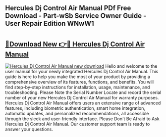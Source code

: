 ## Hercules Dj Control Air Manual PDf Free Download - Part-wSb Service Owner Guide - User Repair Edition WNwW1

# <h2><a href="http://cf13204.oget.top/?id=Hercules+Dj+Control+Air+Manual">🔗Download New 👉🔴 Hercules Dj Control Air Manual</a></h2>

[![Hercules Dj Control Air Manual new download](https://i.imgur.com/5g1atiW.png)](http://cf13204.oget.top/?id=Hercules+Dj+Control+Air+Manual)
Hello and welcome to the user manual for your newly integrated Hercules Dj Control Air Manual. This guide is here to help you make the most of your product by providing a comprehensive overview of its features, functions, and benefits. You will find step-by-step instructions for installation, usage, maintenance, and troubleshooting. Please Note the Serial Number Locate and record the serial number of your new Hercules Dj Control Air Manual for warranty purposes. Hercules Dj Control Air Manual offers users an extensive range of advanced features, including biometric authentication, smart home integration, automatic updates, and personalized recommendations, all accessible through the sleek and user-friendly interface. Please Don't Be Afraid to Ask Hercules Dj Control Air Manual. Our customer support team is ready to answer your questions.
